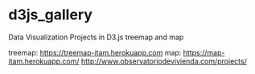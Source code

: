 # d3js_gallery
Data Visualization Projects in D3.js 
treemap and map 

treemap:
https://treemap-itam.herokuapp.com
map:
https://map-itam.herokuapp.com/
http://www.observatoriodevivienda.com/projects/
